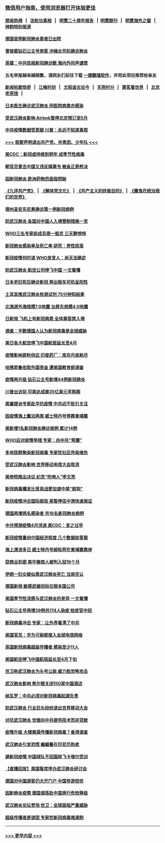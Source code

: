 ### [微信用户指南，使用浏览器打开体验更佳](https://github.com/gfw-breaker/banned-news1/blob/master/indexes/wechat-guide.md?t=0)
#### [禁闻热榜](热点新闻.md?t=0)  &nbsp;&nbsp;|&nbsp;&nbsp; [法轮功真相](https://github.com/gfw-breaker/truth/blob/master/README.md?t=0) &nbsp;&nbsp;|&nbsp;&nbsp; [明慧二十周年报告](https://github.com/gfw-breaker/mh-reports/blob/master/README.md?t=0) &nbsp;&nbsp;|&nbsp;&nbsp;[明慧期刊](https://github.com/gfw-breaker/mh-qikan) &nbsp;&nbsp;|&nbsp;&nbsp; [明慧海外之窗](https://github.com/gfw-breaker/mh-news/blob/master/README.md?t=0) &nbsp;&nbsp;|&nbsp;&nbsp; [神韵特别报道](https://github.com/gfw-breaker/mh-news/blob/master/shenyun.md?t=0)
#### [德国首例新冠肺炎患者已出院](../pages/nsc418/n11868714.md?t=02141844) 
#### [曾接载钻石公主号旅客 冲绳女司机确诊肺炎](../pages/nsc418/n11868610.md?t=02141844) 
#### [英媒：中共低报新冠确诊数 海内外同声谴责](../pages/nsc418/n11867421.md?t=02141844) 
#### 五毛举报越来越频繁，请网友们前往下载 [一键翻墙软件](https://github.com/gfw-breaker/ssr-accounts)，并将此项目推荐给亲友
#### [新闻拍案惊奇](https://github.com/gfw-breaker/banned-news1/blob/master/pages/link4.md) &nbsp;&nbsp;|&nbsp;&nbsp; [江峰时刻](https://github.com/gfw-breaker/banned-news1/blob/master/pages/link4.md) &nbsp;&nbsp;|&nbsp;&nbsp; [文昭谈古论今](https://github.com/gfw-breaker/banned-news1/blob/master/pages/link4.md) &nbsp;&nbsp;|&nbsp;&nbsp; [天亮时分](https://github.com/gfw-breaker/banned-news1/blob/master/pages/link4.md) &nbsp;&nbsp;|&nbsp;&nbsp; [萧茗看世界](https://github.com/gfw-breaker/banned-news1/blob/master/pages/link4.md) &nbsp;&nbsp;|&nbsp;&nbsp; [北京老茶馆](https://github.com/gfw-breaker/banned-news1/blob/master/pages/link4.md) &nbsp;&nbsp;|&nbsp;&nbsp; 
#### [日本医生确诊武汉肺炎 同医院病患亦感染](../pages/nsc418/n11867779.md?t=02141844) 
#### [受武汉肺炎影响 Airbnb暂停北京预订至5月](../pages/nsc418/n11867428.md?t=02141844) 
#### [中共疫情数据受质疑 川普：永远不知道真假](../pages/nsc418/n11867195.md?t=02141844) 
#### [>>> 我要声明退出共产党、共青团、少年队 <<<](https://github.com/begood0513/goodnews/blob/master/quit/letter.md) 
#### [美CDC：新冠或持续到明年 成季节性病毒](../pages/nsc418/n11867279.md?t=02141844) 
#### [朝官员曾去中国又违反隔离令 被金正恩枪决](../pages/nsc418/n11867087.md?t=02141844) 
#### [因新冠肺炎 欧洲药物恐面临短缺](../pages/nsc418/n11867036.md?t=02141844) 
#### [《九评共产党》](https://github.com/begood0513/9ping.md/blob/master/README.md) &nbsp;|&nbsp; [《解体党文化》](../../../../jtdwh.md/blob/master/README.md)  &nbsp;|&nbsp; [《共产主义的终极目的》](../../../../gczydzjmd.md/blob/master/README.md) &nbsp;|&nbsp; [《魔鬼在统治我们的世界》](../../../../mgztzwmdsj.md/blob/master/README.md) 
#### [德州圣安东尼奥确诊第一例新冠病例](../pages/nsc418/n11867194.md?t=02141844) 
#### [防武汉肺炎 各国对中国人入境管制措施一览](../pages/nsc418/n11838726.md?t=02141844) 
#### [WHO三名专家组成员周一抵京 三天静悄悄](../pages/nsc418/n11866947.md?t=02141844) 
#### [新冠肺炎感染率及死亡率 研究：男性较高](../pages/nsc418/n11866956.md?t=02141844) 
#### [新冠疫情何时退 WHO发言人：尚无法确定](../pages/nsc418/n11866864.md?t=02141844) 
#### [防武汉肺炎 航空公司停飞中国 一文看懂](../pages/nsc418/n11866800.md?t=02141844) 
#### [日本老妇死后确诊新冠 两出租车司机呈阳性](../pages/nsc418/n11866755.md?t=02141844) 
#### [土耳其推武汉肺炎检测试剂 75分钟知结果](../pages/nsc418/n11866520.md?t=02141844) 
#### [北海道外海规模7.0地震 台屏东规模4.0地震](../pages/nsc418/n11866262.md?t=02141844) 
#### [日新规 飞机上有新冠病患 全体乘客禁入境](../pages/nsc418/n11866233.md?t=02141844) 
#### [调查：半数德国人认为新冠病毒是全球威胁](../pages/nsc418/n11866687.md?t=02141844) 
#### [美日各大航空停飞中国航班延长至4月](../pages/nsc418/n11865980.md?t=02141844) 
#### [疫情影响原料供应 印度药厂：库存月底耗尽](../pages/nsc418/n11865151.md?t=02141844) 
#### [哈佛耶鲁收取外国资金 遭美国教育部调查](../pages/nsc418/n11864950.md?t=02141844) 
#### [疫情再升级 钻石公主号新增44例新冠肺炎](../pages/nsc418/n11865033.md?t=02141844) 
#### [川普出访前 印美达成逾35亿美元军购案](../pages/nsc418/n11865444.md?t=02141844) 
#### [美屡提派专家赴华抗疫情 中共迟不批引关注](../pages/nsc418/n11864719.md?t=02141844) 
#### [因疫情海上飘泊两周 威士特丹号停靠柬埔寨](../pages/nsc418/n11865007.md?t=02141844) 
#### [美新增1名新冠肺炎确诊病例 累计14例](../pages/nsc418/n11864893.md?t=02141844) 
#### [WHO应对疫情举措 专家：向中共“弯腰”](../pages/nsc418/n11864727.md?t=02141844) 
#### [多地现群聚染新冠病毒 专家忧社区传染难免](../pages/nsc418/n11864715.md?t=02141844) 
#### [受武汉肺炎影响 世界移动电信大会取消](../pages/nsc418/n11864629.md?t=02141844) 
#### [美参院推出决议 纪念“吹哨人”李文亮](../pages/nsc418/n11863852.md?t=02141844) 
#### [新冠病毒爆发比贸易战更加速中美“脱钩”](../pages/nsc418/n11864470.md?t=02141844) 
#### [新冠疫情冲击国际邮政 美暂停往中港快递保证](../pages/nsc418/n11864207.md?t=02141844) 
#### [德国再增两名感染者 共16名新冠肺炎病例](../pages/nsc418/n11864293.md?t=02141844) 
#### [中共预测疫情4月消退 美CDC：言之过早](../pages/nsc418/n11864310.md?t=02141844) 
#### [新冠疫情重创中国经济程度 几个数据给答案](../pages/nsc418/n11864203.md?t=02141844) 
#### [海上漂流多日 威士特丹号邮轮将在柬埔寨靠岸](../pages/nsc418/n11864029.md?t=02141844) 
#### [窃商业机密 美华裔商人被判入狱16个月](../pages/nsc418/n11863911.md?t=02141844) 
#### [伊朗一妇女疑似患武汉肺炎死亡 当局否认](../pages/nsc418/n11863650.md?t=02141844) 
#### [德国新规 敏感武器招标仅限本国公司](../pages/nsc418/n11863509.md?t=02141844) 
#### [美国季节性流感与武汉肺炎的差异 一文看懂](../pages/nsc418/n11862428.md?t=02141844) 
#### [钻石公主号再增39例共174人染疫 检疫官中招](../pages/nsc418/n11862422.md?t=02141844) 
#### [新冠病毒冲击 专家：让外界看清了中共](../pages/nsc418/n11862280.md?t=02141844) 
#### [美国官员：华为可秘密接入全球电信网络](../pages/nsc418/n11862122.md?t=02141844) 
#### [英国新冠病毒超级传播者 感染至少11人](../pages/nsc418/n11862023.md?t=02141844) 
#### [美国航空停飞中国航班延长至4月下旬](../pages/nsc418/n11861970.md?t=02141844) 
#### [世卫称武汉肺炎为头号公敌 威力胜恐怖攻击](../pages/nsc418/n11861982.md?t=02141844) 
#### [武汉肺炎影响 希尔顿关闭150家中国酒店](../pages/nsc418/n11859887.md?t=02141844) 
#### [纳瓦罗：中共必须对新冠病毒起源负责](../pages/nsc418/n11861810.md?t=02141844) 
#### [防武汉肺炎 行业巨头纷纷退出世界移动大会](../pages/nsc418/n11861795.md?t=02141844) 
#### [对抗武汉肺炎 世银向中共提供技术而非贷款](../pages/nsc418/n11861652.md?t=02141844) 
#### [疫情升级 大楼粪渠传播新冠病毒？香港调查](../pages/nsc418/n11861556.md?t=02141844) 
#### [武汉肺炎引发恐慌 蝙蝠餐在印尼仍热卖](../pages/nsc418/n11861352.md?t=02141844) 
#### [避新冠疫情 中国球队不回国转飞卡塔尔受训](../pages/nsc418/n11861447.md?t=02141844) 
#### [【直播回放】美国智库举办武汉肺炎研讨会](../pages/nsc418/n11859838.md?t=02141844) 
#### [德国对中国游客仍大开门户 中国导游担忧](../pages/nsc418/n11861144.md?t=02141844) 
#### [因新肺炎疫情 德国调高赴中国旅行危险等级](../pages/nsc418/n11861064.md?t=02141844) 
#### [武汉肺炎论坛登场 世卫：全球面临严重威胁](../pages/nsc418/n11860999.md?t=02141844) 
#### [超级传播者是谜团 专家忧新冠病毒难遏制](../pages/nsc418/n11859686.md?t=02141844) 

----
#### [ >>> 更早内容 <<< ](../indexes/nsc418-earlier.md)
